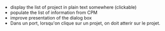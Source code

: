 - display the list of project in plain text somewhere (clickable)
- populate the list of information from CPM
- improve presentation of the dialog box
- Dans un port, lorsqu'on clique sur un projet, on doit atterir sur le projet.
